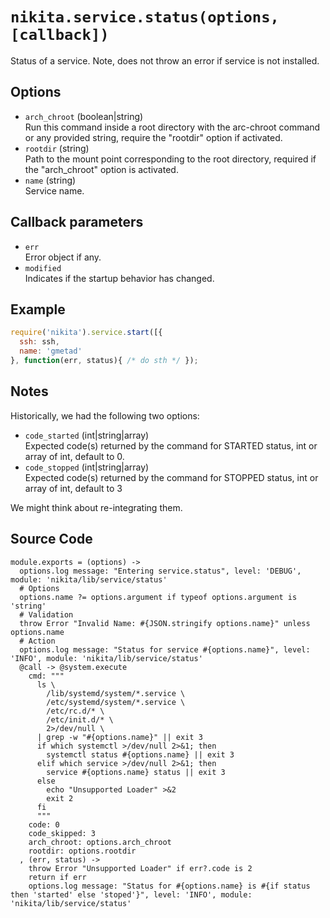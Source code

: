 
# `nikita.service.status(options, [callback])`

Status of a service. Note, does not throw an error if service is not installed.

## Options

* `arch_chroot` (boolean|string)   
  Run this command inside a root directory with the arc-chroot command or any 
  provided string, require the "rootdir" option if activated.   
* `rootdir` (string)   
  Path to the mount point corresponding to the root directory, required if 
  the "arch_chroot" option is activated.   
* `name` (string)   
  Service name.   

## Callback parameters

* `err`   
  Error object if any.   
* `modified`   
  Indicates if the startup behavior has changed.   

## Example

```js
require('nikita').service.start([{
  ssh: ssh,
  name: 'gmetad'
}, function(err, status){ /* do sth */ });
```

## Notes

Historically, we had the following two options:

* `code_started` (int|string|array)   
Expected code(s) returned by the command for STARTED status, int or array of
int, default to 0.   
* `code_stopped` (int|string|array)   
Expected code(s) returned by the command for STOPPED status, int or array of 
int, default to 3   

We might think about re-integrating them.

## Source Code

    module.exports = (options) ->
      options.log message: "Entering service.status", level: 'DEBUG', module: 'nikita/lib/service/status'
      # Options
      options.name ?= options.argument if typeof options.argument is 'string'
      # Validation
      throw Error "Invalid Name: #{JSON.stringify options.name}" unless options.name
      # Action
      options.log message: "Status for service #{options.name}", level: 'INFO', module: 'nikita/lib/service/status'
      @call -> @system.execute
        cmd: """
          ls \
            /lib/systemd/system/*.service \
            /etc/systemd/system/*.service \
            /etc/rc.d/* \
            /etc/init.d/* \
            2>/dev/null \
          | grep -w "#{options.name}" || exit 3
          if which systemctl >/dev/null 2>&1; then
            systemctl status #{options.name} || exit 3
          elif which service >/dev/null 2>&1; then
            service #{options.name} status || exit 3
          else
            echo "Unsupported Loader" >&2
            exit 2
          fi
          """
        code: 0
        code_skipped: 3
        arch_chroot: options.arch_chroot
        rootdir: options.rootdir
      , (err, status) ->
        throw Error "Unsupported Loader" if err?.code is 2
        return if err
        options.log message: "Status for #{options.name} is #{if status then 'started' else 'stoped'}", level: 'INFO', module: 'nikita/lib/service/status'
